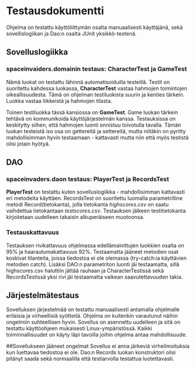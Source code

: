 # Testausdokumentti
Ohjelma on testattu käyttöliittymän osalta manuaalisesti käyttäjänä, sekä sovellislogiikan ja Dao:n osalta JUnit yksikkö-testenä.

## Sovelluslogiikka
### spaceinvaiders.domainin testaus: CharacterTest ja GameTest 
Nämä luokat on testattu lähinnä automatisoiduilla testeillä. Testit on suoritettu kahdessa luokassa, 
**CharacterTest** vastaa hahmojen toimintojen oikeallisuudesta. Tämä on ohjelman testiluokista suurin ja kenties tärkein. Luokka vastaa liikkeistä ja hahmojen tilasta.

Toinen testiluokka tässä kansiossa on **GameTest**. Game luokan tärkein tehtävä on kommunikoida käyttöjärjestelmän kanssa. Testauksissa on keskitytty siihen, että hahmojen luonti onnistuu toivotulla tavalla.
Tämän luokan testeistä iso osa on gettereitä ja settereitä, mutta niitäkin on pyritty mahdollisimman hyvin testaamaan - kattavasti mutta niin että myös testistä olisi jotain hyötyä.

## DAO
### spaceinvaders.daon testaus: PlayerTest ja RecordsTest
**PlayerTest** on testattu kuten sovelluslogiikka - mahdollisimman kattavasti eri metodeita käyttäen. RecordsTest on suoritettu luomalla parametrilline metodi Record(tietokanta),
jolla tietokanta *highscores.csv* on saatu vaihdettua tietokantaan *testscores.csv*. Testauksen jälkeen testitietokanta kirjoitetaan uudelleen takaisin alkuperäiseen muotoonsa.

### Testauskattavuus 
Testauksen rivikattavuus ohjelmassa edellämainittujen luokkien osalta on 95% ja haarautumakattavuus 92%. 
Testaamatta jääneet metodien osat koskivat tilanteita, joissa tiedostoa ei ole olemassa (try-catch:ia käyttävien metodien catch). 
Lisäksi DAO:n parametriton luonti jäi testaamatta, sillä highscores.csv haluttiin jättää rauhaan ja CharacterTestissä sekä RecordsTestissä yksi rivi jäi testaamatta vaikean saavutettavuuden takia.

## Järjestelmätestaus
Sovelluksen järjestelmää on testattu manuaalisesti antamalla ohjelmalle erilaisia ja virheellisiä syötteitä. Ohjelma on kuitenkin varautunut näihin ongelmiin suhteellisen hyvin.
Sovellus on asennettu uudelleen ja sitä on testattu käyttöohjeen mukaisesti Linux-ympäristössä. Kaikki toiminnallisuudet on käyty läpi tavoilla joihin ohjelma antaa mahdollisuude.

##Sovellukseen jääneet ongelmat
Sovellus ei anna järkeviä virheilmoituksia kun luettavaa tiedostoa ei ole. 
Dao:n Records luokan konstruktori olisi pitänyt saada sekä normaalilla että testiarvolla testattua luotettavasti. 
